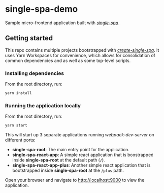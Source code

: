 # single-spa-demo

Sample micro-frontend application built with [_single-spa_](https://single-spa.js.org/).

## Getting started

This repo contains multiple projects bootstrapped with [_create-single-spa_](https://single-spa.js.org/docs/create-single-spa/).
It uses Yarn Workspaces for convenience, which allows for consolidation of common dependencies and as well as some top-level scripts.

### Installing dependencies

From the root directory, run:

```sh
yarn install
```

### Running the application locally

From the root directory, run:

```sh
yarn start
```

This will start up 3 separate applications running _webpack-dev-server_ on different ports:
-	**single-spa-root**: The main entry point for the application.
-	**single-spa-react-app**: A simple react application that is boostrapped inside **single-spa-root** at the default path (`/`).
-	**single-spa-react-app-plus**: Another simple react application that is bootstrapped inside **single-spa-root** at the `/plus` path.

Open your browser and navigate to [http://localhost:9000](http://localhost:9000) to view the application.

